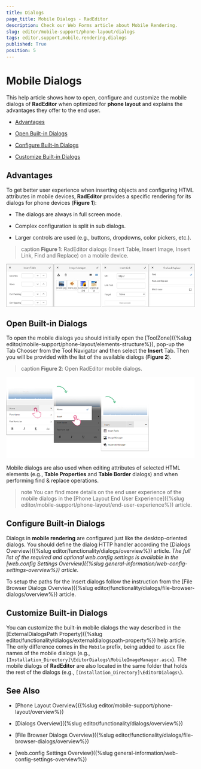 ```yaml
---
title: Dialogs
page_title: Mobile Dialogs - RadEditor
description: Check our Web Forms article about Mobile Rendering.
slug: editor/mobile-support/phone-layout/dialogs
tags: editor,support,mobile,rendering,dialogs
published: True
position: 5
---
```


# Mobile Dialogs

This help article shows how to open, configure and customize the mobile dialogs of **RadEditor** when optimized for **phone layout** and explains the advantages they offer to the end user. 

* [Advantages](#advantages)

* [Open Built-in Dialogs](#open-built-in-dialogs)

* [Configure Built-in Dialogs](#configure-built-in-dialogs)

* [Customize Built-in Dialogs](#customize-built-in-dialogs)

## Advantages

To get better user experience when inserting objects and configuring HTML attributes in mobile devices, **RadEditor** provides a specific rendering for its dialogs for phone devices (**Figure 1**):

* The dialogs are always in full screen mode.

* Complex configuration is split in sub dialogs.

* Larger controls are used (e.g., buttons, dropdowns, color pickers, etc.).

>caption **Figure 1**: RadEditor dialogs (Insert Table, Insert Image, Insert Link, Find and Replace) on a mobile device.

![RadEditor Mobile Dialogs](./images/AJAX_RadEditor_Adaptive_Dialogs.png) 

## Open Built-in Dialogs

To open the mobile dialogs you should initially open the [ToolZone]({%slug editor/mobile-support/phone-layout/elements-structure%}), pop-up the Tab Chooser from the Tool Navigator and then select the **Insert** Tab. Then you will be provided with the list of the available dialogs (**Figure 2**).

>caption **Figure 2**: Open RadEditor mobile dialogs.

![Open RadEditor Mobile Dialogs](./images/AJAX_RadEditor_Adaptive_OpenMobileDialogs.png)

Mobile dialogs are also used when editing attributes of selected HTML elements (e.g., **Table Properties** and **Table Border** dialogs) and when performing find & replace operations.

>note You can find more details on the end user experience of the mobile dialogs in the [Phone Layout End User Experience]({%slug editor/mobile-support/phone-layout/end-user-experience%}) article.

## Configure Built-in Dialogs

Dialogs in **mobile rendering** are configured just like the desktop-oriented dialogs. You should define the dialog HTTP handler according the [Dialogs Overview]({%slug editor/functionality/dialogs/overview%}) article. *The full list of the required and optional web.config settings is available in the [web.config Settings Overview]({%slug general-information/web-config-settings-overview%}) article*.

To setup the paths for the Insert dialogs follow the instruction from the [File Browser Dialogs Overview]({%slug editor/functionality/dialogs/file-browser-dialogs/overview%}) article.

## Customize Built-in Dialogs

You can customize the built-in mobile dialogs the way described in the [ExternalDialogsPath Property]({%slug editor/functionality/dialogs/externaldialogspath-property%}) help article. The only difference comes in the `Mobile` prefix, being added to .ascx file names of the mobile dialogs (e.g., `[Installation_Directory]\EditorDialogs\MobileImageManager.ascx`). The mobile dialogs of **RadEditor** are also located in the same folder that holds the rest of the dialogs (e.g., `[Installation_Directory]\EditorDialogs\`).


## See Also

* [Phone Layout Overview]({%slug editor/mobile-support/phone-layout/overview%})

* [Dialogs Overview]({%slug editor/functionality/dialogs/overview%})

* [File Browser Dialogs Overview]({%slug editor/functionality/dialogs/file-browser-dialogs/overview%})

* [web.config Settings Overview]({%slug general-information/web-config-settings-overview%})

